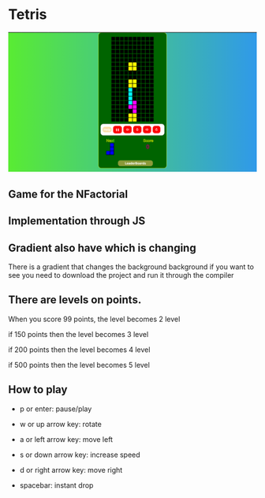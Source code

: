 # Tetris

![](https://github.com/rustembekov/TetrisNFac/blob/master/source/screen/tetris_game.png?raw=true)
## Game for the NFactorial

## Implementation through JS

## Gradient also have which is changing
There is a gradient that changes the background background if you want to see you need to download the project and run it through the compiler

## There are levels on points.

When you score 99 points, the level becomes 2 level

if 150 points then the level becomes 3 level

if 200 points then the level becomes 4 level

if 500 points then the level becomes 5 level

## How to play

- p or enter: pause/play

- w or up arrow key: rotate

- a or left arrow key: move left

- s or down arrow key: increase speed

- d or right arrow key: move right

- spacebar: instant drop
